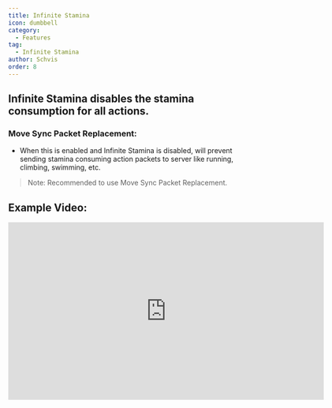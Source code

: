 ```yaml
---
title: Infinite Stamina
icon: dumbbell
category:
  - Features
tag:
  - Infinite Stamina
author: Schvis
order: 8
---
```


## Infinite Stamina disables the stamina consumption for all actions.
### Move Sync Packet Replacement:
- When this is enabled and Infinite Stamina is disabled, will prevent sending stamina consuming action packets to server like running, climbing, swimming, etc.
> Note: Recommended to use Move Sync Packet Replacement.

## Example Video:

<iframe width="640" height="360" src="https://www.youtube.com/embed/NZhfaMOLuY0?list=PL5eI1Tb64p56g27qfYk7VuFTz4FK6YrKa" title="Korepi - Infinite Stamina" frameborder="0" allow="accelerometer; autoplay; clipboard-write; encrypted-media; gyroscope; picture-in-picture; web-share" allowfullscreen></iframe>